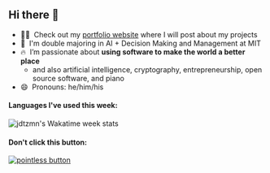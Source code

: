 ## Hi there 👋

- 👨‍💻&nbsp; Check out my [portfolio website](https://jacob.daitzman.com) where I will post about my projects
- 🔭&nbsp; I'm double majoring in AI + Decision Making and Management at MIT
- 🔥&nbsp; I’m passionate about **using software to make the world a better place**
  - and also artificial intelligence, cryptography, entrepreneurship, open source software, and piano
- 😄&nbsp; Pronouns: he/him/his

#### Languages I've used this week:

![jdtzmn's Wakatime week stats](https://github-readme-stats.vercel.app/api/wakatime?username=jdtzmn&hide_title=true&hide_border=true)

#### Don't click this button:

[![pointless button](https://pointless-profile-button.vercel.app/api/button)](https://pointless-profile-button.vercel.app)
